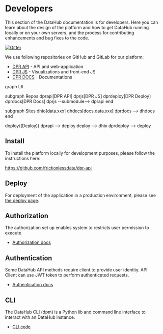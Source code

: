# Developers

This section of the DataHub documentation is for developers. Here you can learn about the design of the platform and how to get DataHub running locally or on your own servers, and the process for contributing enhancements and bug fixes to the code.

[![Gitter](https://img.shields.io/gitter/room/frictionlessdata/chat.svg)](https://gitter.im/frictionlessdata/chat)

We use following repositories on GitHub and GitLab for our platform:

* [DPR API][dpr-api] - API and web-application
* [DPR JS][dpr-js] - Visualizations and front-end JS
* [DPR DOCS][dpr-docs] - Documentations

[dpr-api]: https://github.com/frictionlessdata/dpr-api
[dpr-js]: https://github.com/frictionlessdata/dpr-js
[dpr-docs]: https://github.com/frictionlessdata/dpr-docs

<div class="mermaid">
graph LR

subgraph Repos
  dprapi[DPR API]
  dprjs[DPR JS]
  dprdeploy[DPR Deploy]
  dprdocs[DPR Docs]
  dprjs --submodule--> dprapi
end

subgraph Sites
  dhio[data.xxx]
  dhdocs[docs.data.xxx]
  dprdocs --> dhdocs
end

deploy((Deploy))
dprapi --> deploy
deploy --> dhio
dprdeploy --> deploy
</div>

## Install

To install the platform locally for development purposes, please follow the instructions here:

https://github.com/frictionlessdata/dpr-api

## Deploy

For deployment of the application in a production environment, please see [the deploy page][deploy].

[deploy]: deploy/

## Authorization

The authorization set up enables system to restricts user permission to execute.

- [Authorization docs](authorization/)

## Authentication

Some DataHub API methods require client to provide user identity. API Client can use JWT token to perform authenticated requests.

- [Authentication docs](authentication/)

## CLI

The DataHub CLI (dpm) is a Python lib and command line interface to interact with an DataHub instance.

- [CLI code](https://github.com/frictionlessdata/dpm-py)
